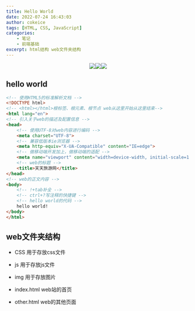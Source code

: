 ```yaml
---
title: Hello World
date: 2022-07-24 16:43:03
author: cokeice
tags: [HTML, CSS, JavaScript]
categories: 
    - 笔记
    - 前端基础
excerpt: html结构 web文件夹结构
---
```


<p align='center'>
<a href="https://www.github.com/Cokeic" target="_blank"><img src="https://img.shields.io/badge/Github-@可乐冰-f3e1e1.svg?style=flat-square&logo=Github&logoColor=181717"></a><a href="https://www.gitee.com/Cokeice" target="_blank"><img src="https://img.shields.io/badge/Gitee-@可乐冰-f3e1e1.svg?style=flat-square&logo=Gitee&logoColor=C71D23"></a><a href="https://cokeice.gitee.io/img/wechat/wx.png" target="_blank"><img src="https://img.shields.io/badge/微信-@LNFeng-f3e1e1.svg?style=flat-square&logo=WeChat"></a>

## hello world

```html
<!-- 使用HTML5的标准解析文档 -->
<!DOCTYPE html>
<!-- <html></html>根标签、根元素、根节点 web从这里开始从这里结束-->
<html lang="en">
<!-- 引入关于web的描述及配置信息 -->
<head>
    <!-- 使用UTF-8对web内容进行编码 -->
    <meta charset="UTF-8">
    <!-- 兼容低版本ie浏览器 -->
    <meta http-equiv="X-UA-Compatible" content="IE=edge">
    <!-- 做移动端开发加上，做移动端的适配 -->
    <meta name="viewport" content="width=device-width, initial-scale=1.0">
    <!-- web的标题 -->
    <title>天天旅游网</title>
</head>
<!-- web的正文内容 -->
<body>
    <!-- !+tab补全 -->
    <!-- ctrl+?写注释的快捷键 -->
    <!-- hello world的代码 -->
    hello world!
</body>
</html>
```



## web文件夹结构

* CSS 用于存放css文件

* js 用于存放js文件

* img 用于存放图片

* index.html web站的首页

* other.html web的其他页面

  






